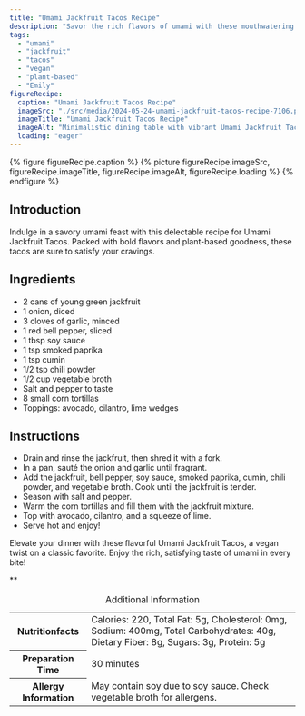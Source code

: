 ```yaml
---
title: "Umami Jackfruit Tacos Recipe"
description: "Savor the rich flavors of umami with these mouthwatering Umami Jackfruit Tacos. A delicious vegan twist on a classic dish that's perfect for any occasion."
tags:
  - "umami"
  - "jackfruit"
  - "tacos"
  - "vegan"
  - "plant-based"
  - "Emily"
figureRecipe: 
  caption: "Umami Jackfruit Tacos Recipe"
  imageSrc: "./src/media/2024-05-24-umami-jackfruit-tacos-recipe-7106.png"
  imageTitle: "Umami Jackfruit Tacos Recipe"
  imageAlt: "Minimalistic dining table with vibrant Umami Jackfruit Tacos, inviting viewers to savor a rich, savory vegan experience in natural light."
  loading: "eager"
---
```


{% figure figureRecipe.caption %}
{% picture figureRecipe.imageSrc, figureRecipe.imageTitle, figureRecipe.imageAlt, figureRecipe.loading %}
{% endfigure %}

## Introduction

Indulge in a savory umami feast with this delectable recipe for Umami Jackfruit Tacos. Packed with bold flavors and plant-based goodness, these tacos are sure to satisfy your cravings.

## Ingredients

- 2 cans of young green jackfruit
- 1 onion, diced
- 3 cloves of garlic, minced
- 1 red bell pepper, sliced
- 1 tbsp soy sauce
- 1 tsp smoked paprika
- 1 tsp cumin
- 1/2 tsp chili powder
- 1/2 cup vegetable broth
- Salt and pepper to taste
- 8 small corn tortillas
- Toppings: avocado, cilantro, lime wedges

## Instructions

- Drain and rinse the jackfruit, then shred it with a fork.
- In a pan, sauté the onion and garlic until fragrant.
- Add the jackfruit, bell pepper, soy sauce, smoked paprika, cumin, chili powder, and vegetable broth. Cook until the jackfruit is tender.
- Season with salt and pepper.
- Warm the corn tortillas and fill them with the jackfruit mixture.
- Top with avocado, cilantro, and a squeeze of lime.
- Serve hot and enjoy!

Elevate your dinner with these flavorful Umami Jackfruit Tacos, a vegan twist on a classic favorite. Enjoy the rich, satisfying taste of umami in every bite!

**

<table><caption class='sr-only'>Additional Information</caption><tr><th>Nutritionfacts</th><td>Calories: 220, Total Fat: 5g, Cholesterol: 0mg, Sodium: 400mg, Total Carbohydrates: 40g, Dietary Fiber: 8g, Sugars: 3g, Protein: 5g&nbsp;</td></tr><tr><th>Preparation Time</th><td>30 minutes&nbsp;</td></tr><tr><th>Allergy Information</th><td>May contain soy due to soy sauce. Check vegetable broth for allergens.&nbsp;</td></tr></table>

